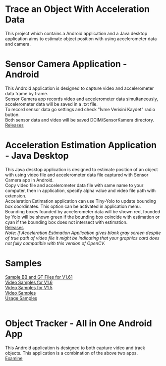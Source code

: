 # Trace an Object With Acceleration Data
This project which contains a Android application and a Java desktop application aims to estimate object position with using accelerometer data and camera.<br>

# Sensor Camera Application - Android
This Android application is designed to capture video and accelerometer data frame by frame.<br>
Sensor Camera app records video and accelerometer data simultaneously, accelerometer data will be saved in a .txt file.<br>
To record sensor data go settings and check "İvme Verisini Kaydet" radio button. <br>
Both sensor data and video will be saved DCIM/SensorKamera directory.<br>
[Releases](https://github.com/yusufhanoglu/SensorCamera/releases)

# Acceleration Estimation Application - Java Desktop
This Java desktop application is designed to estimate position of an object with using video file and accelerometer data file captured with Sensor Camera app in Android.<br>
Copy video file and accelerometer data file with same name to your computer, then in application, specify alpha value and video file path with extension.<br>
Acceleration Estimation application can use Tiny-Yolo to update bounding box coordinates. This option can be activated in application menu.<br>
Bounding boxes founded by accelerometer data will be shown red, founded by Yolo will be shown green if the bounding box coincide with estimation or cyan if the bounding box does not intersect with estimation.<br>
[Releases](https://github.com/yusufhanoglu/SensorCamera/releases)<br>
<i>Note: If Acceleration Estimation Application gives blank gray screen despite of true path of video file it might be indicating that your graphics card does not fully compatible with this version of OpenCV.</i>


# Samples
[Sample BB and GT Files for V1.61](https://drive.google.com/file/d/1zAT5l4xauxtDdpz8zE4eZS2AHU1Uuus-/view?usp=sharing)<br>
[Video Samples for V1.6](https://drive.google.com/file/d/1x0R58basjZ9K1ZpFCl-UxXY3-kb-m_K7/view?usp=sharing)<br>
[Video Samples for V1.5](https://drive.google.com/file/d/1k6Fp2bTy_7pMkYJggb7h1VEjG1-Z7VZy/view?usp=sharing)<br>
[Video Samples](https://drive.google.com/open?id=1PKtGLsmNJqkDpbaXovzigSYElGIMpiez)<br>
[Usage Samples](https://drive.google.com/open?id=15TVBRzGi_MRuwwZEocUp0MUSng2NXFtV)<br>
<br>

# Object Tracker - All in One Android App
This Android application is designed to both capture video and track objects. This application is a combination of the above two apps.<br>
[Examine](https://github.com/yusufhanoglu/ObjectDetector)<br>


